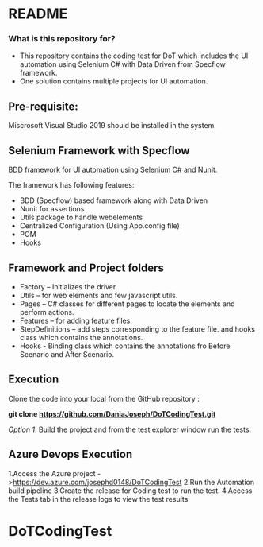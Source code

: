 # README #


### What is this repository for? ###

* This repository contains the coding test for DoT which includes the UI automation using Selenium C# with Data Driven from Specflow framework.
* One solution contains multiple projects for UI automation.

## Pre-requisite: 
Miscrosoft Visual Studio 2019 should be installed in the system.

## Selenium Framework with Specflow
BDD framework for UI automation using Selenium C# and Nunit.

The framework has following features:

- BDD (Specflow) based framework along with Data Driven
- Nunit for assertions
- Utils package to handle webelements
- Centralized Configuration (Using App.config file)
- POM
- Hooks

## Framework and Project folders
- Factory – Initializes the driver.
- Utils – for web elements and few javascript utils.
- Pages – C# classes for different pages to locate the elements and perform actions.
- Features – for adding feature files.
- StepDefinitions – add steps corresponding to the feature file. and hooks class which contains the annotations.
- Hooks - Binding class which contains the annotations fro Before Scenario and After Scenario.

## Execution
Clone the code into your local from the GitHub repository :

**git clone https://github.com/DaniaJoseph/DoTCodingTest.git**

*Option 1*: Build the project and from the test explorer window run the tests.

## Azure Devops Execution
1.Access the Azure project ->https://dev.azure.com/josephd0148/DoTCodingTest
2.Run the Automation build pipeline
3.Create the release for Coding test to run the test.
4.Access the Tests tab in the release logs to view the test results
# DoTCodingTest
